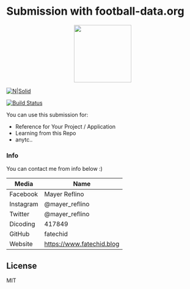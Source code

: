 # Submission with football-data.org 

<p align="center">
  <a href="http://beta.fatechid.com/">
    <img src="https://beta.fatechid.com/FAQs-Football.PNG" width="150">
  </a>
</p>

[![N|Solid](https://cldup.com/dTxpPi9lDf.thumb.png)](https://nodesource.com/products/nsolid)

[![Build Status](https://travis-ci.org/joemccann/dillinger.svg?branch=master)](https://travis-ci.org/joemccann/dillinger)

You can use this submission for:

  - Reference for Your Project / Application
  - Learning from this Repo
  - anytc..

### Info

You can contact me from info below :)

| Media | Name |
| ------ | ------ |
| Facebook | Mayer Reflino |
| Instagram | @mayer_reflino |
| Twitter | @mayer_reflino |
| Dicoding | 417849 |
| GitHub | fatechid |
| Website | https://www.fatechid.blog |

License
----

MIT
